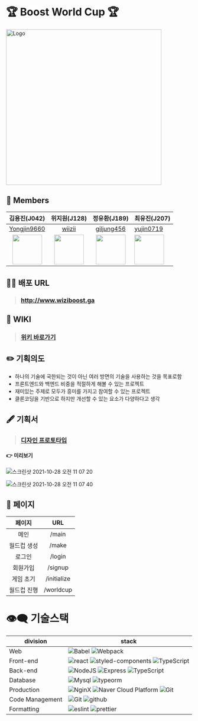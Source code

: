 # 🏆 Boost World Cup 🏆

<img width="420" alt="Logo" src="https://user-images.githubusercontent.com/56618964/139171179-d285ff52-0f06-44fb-96c1-44444c5b4761.png">

## 🌈 Members

|                       김용진(J042)                        |                     위지원(J128)                     |                       정유환(J189)                       | 최유진(J207)                                            |
| :-------------------------------------------------------: | :--------------------------------------------------: | :------------------------------------------------------: | ------------------------------------------------------- |
|       [Yongjin9660](https://github.com/Yongjin9660)       |         [wiizii](https://github.com/wiizii)          |       [giljung456](https://github.com/giljung456)        | [yujin0719](https://github.com/yujin0719)               |
| <img src="https://github.com/Yongjin9660.png" width="80"> | <img src="https://github.com/wiizii.png" width="80"> | <img src="https://github.com/giljung456.png" width="80"> | <img src="https://github.com/yujin0719.png" width="80"> |

## 👩‍💻 배포 URL

> ### http://www.wiziboost.ga

## 📄 WIKI

> ### [위키 바로가기](https://github.com/boostcampwm-2021/web22-boost-world-cup/wiki)

## ✏️ 기획의도

- 하나의 기술에 국한되는 것이 아닌 여러 방면의 기술을 사용하는 것을 목표로함
- 프론트엔드와 백엔드 비중을 적절하게 해볼 수 있는 프로젝트
- 재미있는 주제로 모두가 흥미를 가지고 참여할 수 있는 프로젝트
- 클론코딩을 기반으로 하지만 개선할 수 있는 요소가 다양하다고 생각

## 🖋 기획서

> ### [디자인 프로토타입](https://www.figma.com/file/LcDd2T2W93Z6o42dfCLQfb/world-cup?node-id=0%3A1)

#### 👉 미리보기

![스크린샷 2021-10-28 오전 11 07 20](https://user-images.githubusercontent.com/56618964/139173863-2c5e587a-b3fd-4f9b-b754-d14dd7f8d559.png)

![스크린샷 2021-10-28 오전 11 07 40](https://user-images.githubusercontent.com/56618964/139173888-d3f5dd9f-2b12-4f12-85da-f8c99ef67546.png)

## 👀 페이지

|   페이지    |     URL     |
| :---------: | :---------: |
|    메인     |    /main    |
| 월드컵 생성 |    /make    |
|   로그인    |   /login    |
|  회원가입   |   /signup   |
|  게임 초기  | /initialize |
| 월드컵 진행 |  /worldcup  |

# 👁‍🗨 기술스택

| division        | stack                                                                                                                                                                                                                                                          |
| --------------- | -------------------------------------------------------------------------------------------------------------------------------------------------------------------------------------------------------------------------------------------------------------- |
| Web             | ![Babel](https://img.shields.io/badge/babel-v7.16.1-yellow?logo=babel) ![Webpack](https://img.shields.io/badge/webpack-v5.61.0-skyblue?logo=webpack)                                                                                                           |
| Front-end       | ![react](https://img.shields.io/badge/React-v17.0.2-blue?logo=react) ![styled-components](https://img.shields.io/badge/StyledComponents-v5.3.3-pink?logo=styled-components) ![TypeScript](https://img.shields.io/badge/TypeScript-v4.1.2-blue?logo=TypeScript) |
| Back-end        | ![NodeJS](https://img.shields.io/badge/node.js-v14.17.3-green?logo=node.js) ![Express](https://img.shields.io/badge/Express-v4.15.4-9cf?logo=express) ![TypeScript](https://img.shields.io/badge/TypeScript-v4.1.2-blue?logo=TypeScript)                       |
| Database        | ![Mysql](https://img.shields.io/badge/Mysql-v8.0.27-blue?logo=mysql) ![typeorm](https://img.shields.io/badge/TypeORM-v0.2.38-white?logo=typeorm)                                                                                                               |
| Production      | ![NginX](https://img.shields.io/badge/NginX-v1.20.0-green?logo=NginX) ![Naver Cloud Platform](https://img.shields.io/badge/NCP-compact_server-9cf&color=brightgreen) ![Git](https://img.shields.io/badge/GitHub_Actions-purple?logo=github)                    |
| Code Management | ![Git](https://img.shields.io/badge/Git-v2.27.0-red?logo=Git) ![github](https://img.shields.io/badge/GitHub-gray?logo=github)                                                                                                                                  |
| Formatting      | ![eslint](https://img.shields.io/badge/eslint-v7.32.0-purple?logo=eslint) ![prettier](https://img.shields.io/badge/prettier-v2.4.1-yellow?logo=prettier)                                                                                                       |
